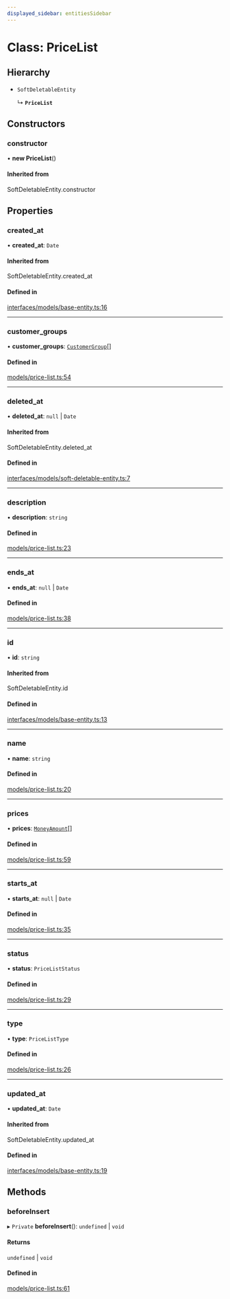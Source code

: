 ```yaml
---
displayed_sidebar: entitiesSidebar
---
```


# Class: PriceList

## Hierarchy

- `SoftDeletableEntity`

  ↳ **`PriceList`**

## Constructors

### constructor

• **new PriceList**()

#### Inherited from

SoftDeletableEntity.constructor

## Properties

### created\_at

• **created\_at**: `Date`

#### Inherited from

SoftDeletableEntity.created\_at

#### Defined in

[interfaces/models/base-entity.ts:16](https://github.com/medusajs/medusa/blob/076b41bb8/packages/medusa/src/interfaces/models/base-entity.ts#L16)

___

### customer\_groups

• **customer\_groups**: [`CustomerGroup`](CustomerGroup.md)[]

#### Defined in

[models/price-list.ts:54](https://github.com/medusajs/medusa/blob/076b41bb8/packages/medusa/src/models/price-list.ts#L54)

___

### deleted\_at

• **deleted\_at**: ``null`` \| `Date`

#### Inherited from

SoftDeletableEntity.deleted\_at

#### Defined in

[interfaces/models/soft-deletable-entity.ts:7](https://github.com/medusajs/medusa/blob/076b41bb8/packages/medusa/src/interfaces/models/soft-deletable-entity.ts#L7)

___

### description

• **description**: `string`

#### Defined in

[models/price-list.ts:23](https://github.com/medusajs/medusa/blob/076b41bb8/packages/medusa/src/models/price-list.ts#L23)

___

### ends\_at

• **ends\_at**: ``null`` \| `Date`

#### Defined in

[models/price-list.ts:38](https://github.com/medusajs/medusa/blob/076b41bb8/packages/medusa/src/models/price-list.ts#L38)

___

### id

• **id**: `string`

#### Inherited from

SoftDeletableEntity.id

#### Defined in

[interfaces/models/base-entity.ts:13](https://github.com/medusajs/medusa/blob/076b41bb8/packages/medusa/src/interfaces/models/base-entity.ts#L13)

___

### name

• **name**: `string`

#### Defined in

[models/price-list.ts:20](https://github.com/medusajs/medusa/blob/076b41bb8/packages/medusa/src/models/price-list.ts#L20)

___

### prices

• **prices**: [`MoneyAmount`](MoneyAmount.md)[]

#### Defined in

[models/price-list.ts:59](https://github.com/medusajs/medusa/blob/076b41bb8/packages/medusa/src/models/price-list.ts#L59)

___

### starts\_at

• **starts\_at**: ``null`` \| `Date`

#### Defined in

[models/price-list.ts:35](https://github.com/medusajs/medusa/blob/076b41bb8/packages/medusa/src/models/price-list.ts#L35)

___

### status

• **status**: `PriceListStatus`

#### Defined in

[models/price-list.ts:29](https://github.com/medusajs/medusa/blob/076b41bb8/packages/medusa/src/models/price-list.ts#L29)

___

### type

• **type**: `PriceListType`

#### Defined in

[models/price-list.ts:26](https://github.com/medusajs/medusa/blob/076b41bb8/packages/medusa/src/models/price-list.ts#L26)

___

### updated\_at

• **updated\_at**: `Date`

#### Inherited from

SoftDeletableEntity.updated\_at

#### Defined in

[interfaces/models/base-entity.ts:19](https://github.com/medusajs/medusa/blob/076b41bb8/packages/medusa/src/interfaces/models/base-entity.ts#L19)

## Methods

### beforeInsert

▸ `Private` **beforeInsert**(): `undefined` \| `void`

#### Returns

`undefined` \| `void`

#### Defined in

[models/price-list.ts:61](https://github.com/medusajs/medusa/blob/076b41bb8/packages/medusa/src/models/price-list.ts#L61)
